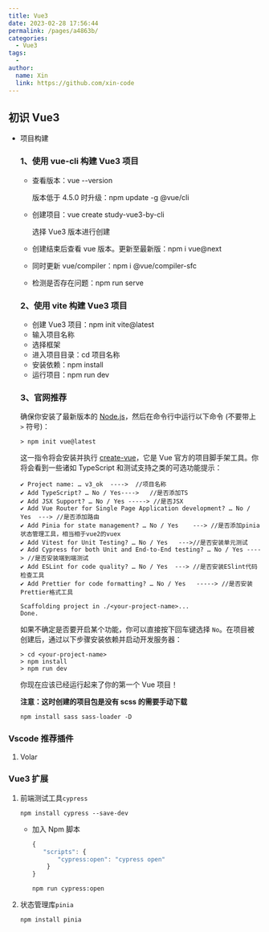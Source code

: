 ```yaml
---
title: Vue3
date: 2023-02-28 17:56:44
permalink: /pages/a4863b/
categories:
  - Vue3
tags:
  -
author:
  name: Xin
  link: https://github.com/xin-code
---
```


## 初识 Vue3

- 项目构建

  ### 1、使用 vue-cli 构建 Vue3 项目

  - 查看版本：vue --version

    版本低于 4.5.0 时升级：npm update -g @vue/cli

  - 创建项目：vue create study-vue3-by-cli

    选择 Vue3 版本进行创建

  - 创建结束后查看 vue 版本。更新至最新版：npm i vue@next

  - 同时更新 vue/compiler：npm i @vue/compiler-sfc

  - 检测是否存在问题：npm run serve

  ### 2、使用 vite 构建 Vue3 项目

  - 创建 Vue3 项目：npm init vite@latest
  - 输入项目名称
  - 选择框架
  - 进入项目目录：cd 项目名称
  - 安装依赖：npm install
  - 运行项目：npm run dev

  ### 3、官网推荐

  确保你安装了最新版本的 [Node.js](https://nodejs.org/)，然后在命令行中运行以下命令 (不要带上 `>` 符号)：

  ```shell
  > npm init vue@latest
  ```

  这一指令将会安装并执行 [create-vue](https://github.com/vuejs/create-vue)，它是 Vue 官方的项目脚手架工具。你将会看到一些诸如 TypeScript 和测试支持之类的可选功能提示：

  ```shell
  ✔ Project name: … v3_ok  ---->  //项目名称
  ✔ Add TypeScript? … No / Yes---->   //是否添加TS
  ✔ Add JSX Support? … No / Yes -----> //是否JSX
  ✔ Add Vue Router for Single Page Application development? … No / Yes  ---> //是否添加路由
  ✔ Add Pinia for state management? … No / Yes    ---> //是否添加pinia状态管理工具，相当相于vue2的vuex
  ✔ Add Vitest for Unit Testing? … No / Yes   --->//是否安装单元测试
  ✔ Add Cypress for both Unit and End-to-End testing? … No / Yes ----> //是否安装端到端测试
  ✔ Add ESLint for code quality? … No / Yes  ---> //是否安装ESlint代码检查工具
  ✔ Add Prettier for code formatting? … No / Yes   -----> //是否安装Prettier格式工具

  Scaffolding project in ./<your-project-name>...
  Done.
  ```

  如果不确定是否要开启某个功能，你可以直接按下回车键选择 `No`。在项目被创建后，通过以下步骤安装依赖并启动开发服务器：

  ```shell
  > cd <your-project-name>
  > npm install
  > npm run dev
  ```

  你现在应该已经运行起来了你的第一个 Vue 项目！

  **注意：这时创建的项目包是没有 scss 的需要手动下载**

  ```shell
  npm install sass sass-loader -D
  ```

### Vscode 推荐插件

1. Volar

### Vue3 扩展

1. 前端测试工具`cypress`

   ```shell
   npm install cypress --save-dev
   ```

   - 加入 Npm 脚本

     ```javascript
     {
     	"scripts": {
     		"cypress:open": "cypress open"
         }
     }
     ```

     ```shell
     npm run cypress:open
     ```

2. 状态管理库`pinia`

   ```shell
   npm install pinia
   ```
